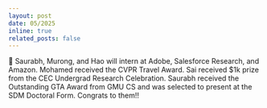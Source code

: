 ```yaml
---
layout: post
date: 05/2025
inline: true
related_posts: false
---
```


:tada: Saurabh, Murong, and Hao will intern at Adobe, Salesforce Research, and Amazon. Mohamed received the CVPR Travel Award. Sai received $1k prize from the CEC Undergrad Research Celebration. Saurabh received the Outstanding GTA Award from GMU CS and was selected to present at the SDM Doctoral Form. Congrats to them!!